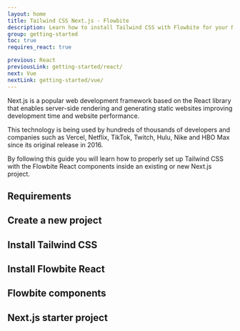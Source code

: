 ```yaml
---
layout: home
title: Tailwind CSS Next.js - Flowbite
description: Learn how to install Tailwind CSS with Flowbite for your Next.js project and start developing with the most popular React-based framework built by Vercel
group: getting-started
toc: true
requires_react: true

previous: React
previousLink: getting-started/react/
next: Vue
nextLink: getting-started/vue/
---
```


Next.js is a popular web development framework based on the React library that enables server-side rendering and generating static websites improving development time and website performance.

This technology is being used by hundreds of thousands of developers and companies such as Vercel, Netflix, TikTok, Twitch, Hulu, Nike and HBO Max since its original release in 2016.

By following this guide you will learn how to properly set up Tailwind CSS with the Flowbite React components inside an existing or new Next.js project.

## Requirements

## Create a new project

## Install Tailwind CSS

## Install Flowbite React

## Flowbite components

## Next.js starter project